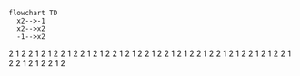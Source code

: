 ```mermaid
flowchart TD
  x2-->-1
  x2-->x2
  -1-->x2

```

2
1 2
2 1 2
1 2 2 1 2
2 1 2 1 2 2 1 2
1 2 2 1 2 2 1 2 1 2 2 1 2
2 1 2 1 2 2 1 2 1 2 2 1 2 2 1 2 1 2 2 1 2